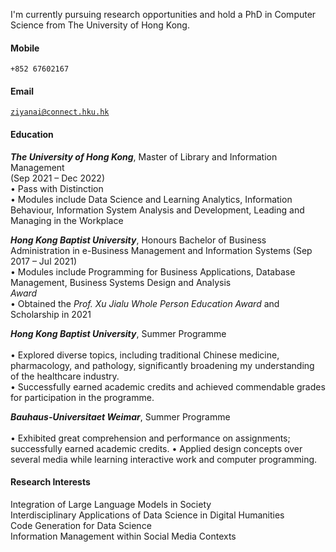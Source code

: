 
I'm currently pursuing research opportunities and hold a PhD in Computer Science from The University of Hong Kong.

#### Mobile  
<code>+852 67602167 </code>  
#### Email  
<code>ziyanai@connect.hku.hk </code>  

#### Education  
***The University of Hong Kong***, Master of Library and Information Management <br> 
                                           (Sep 2021 – Dec 2022) <br> 
• Pass with Distinction <br> 
• Modules include Data Science and Learning Analytics, Information Behaviour, Information System Analysis and Development, Leading and Managing in the Workplace 

***Hong Kong Baptist University***, Honours Bachelor of Business Administration in e-Business Management and Information Systems (Sep 2017 – Jul 2021) <br>
• Modules include Programming for Business Applications, Database Management, Business Systems Design and Analysis <br>
*Award* <br>
• Obtained the *Prof. Xu Jialu Whole Person Education Award* and Scholarship in 2021

***Hong Kong Baptist University***, Summer Programme <br>  
• Explored diverse topics, including traditional Chinese medicine, pharmacology, and pathology, significantly broadening my understanding of the healthcare industry. <br>
• Successfully earned academic credits and achieved commendable grades for participation in the programme. <br>

***Bauhaus-Universitaet Weimar***, Summer Programme <br>  
• Exhibited great comprehension and performance on assignments; successfully earned academic credits.
• Applied design concepts over several media while learning interactive work and computer programming.


#### Research Interests  
Integration of Large Language Models in Society   <br> 
Interdisciplinary Applications of Data Science in Digital Humanities   <br> 
Code Generation for Data Science  <br> 
Information Management within Social Media Contexts  <br> 